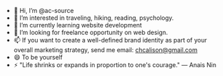 - 👋 Hi, I’m @ac-source
- 👀 I’m interested in traveling, hiking, reading, psychology.
- 🌱 I’m currently learning website development
- 💞️ I’m looking for freelance opportunity on web design.
- 📫 If you want to create a well-defined brand identity as part of your overall marketing strategy,  send me email: chcalison@gmail.com
- 😄 To be yourself
- ⚡ "Life shrinks or expands in proportion to one's courage." ― Anais Nin

<!---
ac-source/ac-source is a ✨ special ✨ repository because its `README.md` (this file) appears on your GitHub profile.
You can click the Preview link to take a look at your changes.
--->
